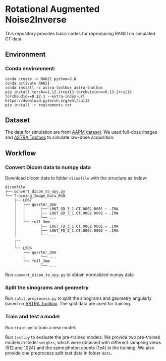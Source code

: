 ﻿# Rotational Augmented Noise2Inverse

This repository provides basic codes for reproducing RAN2I on simulated CT data.

## Environment

### Conda environment:
```
conda create -n RAN2I python=3.8
conda activate RAN2I
conda install -c astra-toolbox astra-toolbox
pip install torch==1.12.1+cu113 torchvision==0.13.1+cu113 torchaudio==0.12.1 --extra-index-url https://download.pytorch.org/whl/cu113
pip install -r reqirements.txt
```

## Dataset
The data for simulation are from [AAPM dataset](https://aapm.app.box.com/s/eaw4jddb53keg1bptavvvd1sf4x3pe9h/folder/145241239366). We used full-dose images and [ASTRA Toolbox](https://www.astra-toolbox.com/) to simulate low-dose acquisition.


## Workflow

### Convert Dicom data to numpy data
Download dicom data to folder `dicomfile` with the structure as below:

    dicomfile
    ├── convert_dicom_to_npy.py
    └── Training_Image_Data_B30
        ├── L067
        │   ├── quarter_3mm
        │   │       ├── L067_QD_3_1.CT.0002.0001 ~ .IMA
        │   │       ├── L067_QD_3_1.CT.0002.0002 ~ .IMA
        │   │       └── ...
        │   └── full_3mm
        │           ├── L067_FD_3_1.CT.0002.0001 ~ .IMA
        │           ├── L067_FD_3_1.CT.0002.0002 ~ .IMA
        │           └── ... 
        ...
        │
        └── L506
            ├── quarter_3mm
            │       └── ...
            └── full_3mm
                    └── ...     

Run `convert_dicom_to_npy.py` to obtain normalized numpy data

### Split the sinograms and geometry

Run `split_preprocess.py` to split the sinograms and geometry angularly 
based on [ASTRA Toolbox](https://www.astra-toolbox.com/).
The split data are used for training.

### Train and test a model

Run `train.py` to train a new model. 

Run `test.py` to evaluate the pre-trained models.
We provide two pre-trained models in folder `weights`, 
which were obtained with different sampling views (512 and 1024) 
and the same photon counts (1e4) in the training. 
We also provide one preprocess split test data in folder `data`.





